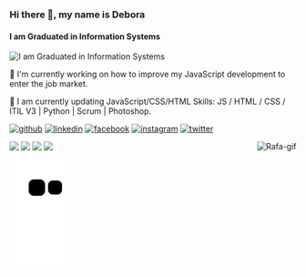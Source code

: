 ### Hi there 👋, my name is Debora
#### I am Graduated in Information Systems <!--https://arturssmirnovs.github.io/github-profile-readme-generator/ end do Banner -->
![I am Graduated in Information Systems](https://scontent.fcgh7-1.fna.fbcdn.net/v/t39.30808-6/275331334_482049520073141_5837718659680056445_n.jpg?_nc_cat=101&ccb=1-5&_nc_sid=e3f864&_nc_ohc=yIoDL0FGgsQAX8CgRJr&_nc_ht=scontent.fcgh7-1.fna&oh=00_AT-1ZYorVJbZahsSwxtq0SyeRNyt6vvYe7Il-aC1RHSbCg&oe=6229365E)

🔭 I'm currently working on how to improve my JavaScript development to enter the job market.

🌱 I am currently updating JavaScript/CSS/HTML
Skills: JS / HTML / CSS / ITIL V3 | Python | Scrum | Photoshop.  

[<img src='https://cdn.jsdelivr.net/npm/simple-icons@3.0.1/icons/github.svg' alt='github' height='40'>](https://github.com/dllyon)  [<img src='https://cdn.jsdelivr.net/npm/simple-icons@3.0.1/icons/linkedin.svg' alt='linkedin' height='40'>](https://www.linkedin.com/in/linkedin.com/in/debora-silva-384900127/)  [<img src='https://cdn.jsdelivr.net/npm/simple-icons@3.0.1/icons/facebook.svg' alt='facebook' height='40'>](https://www.facebook.com/https://www.facebook.com/debora.felixdasilva.3)  [<img src='https://cdn.jsdelivr.net/npm/simple-icons@3.0.1/icons/instagram.svg' alt='instagram' height='40'>](https://www.instagram.com/twitter.com/Debora__Silva/)  [<img src='https://cdn.jsdelivr.net/npm/simple-icons@3.0.1/icons/twitter.svg' alt='twitter' height='40'>](https://twitter.com/twitter.com/Debora__Silva)  
<div>  
<img align="right" alt="Rafa-gif" src="https://cdn.discordapp.com/attachments/795358919417397249/825430589581688872/hi.gif">
</div> 
 
<div> 
  <a href="https://instagram.com/deborallyon" target="_blank"><img src="https://img.shields.io/badge/-Instagram-%23E4405F?style=for-the-badge&logo=instagram&logoColor=white" target="_blank"></a>
  <a href = "mailto:deborafllyon@gmail.com"><img src="https://img.shields.io/badge/-Gmail-%23333?style=for-the-badge&logo=gmail&logoColor=white" target="_blank"></a>
  <a href="https://www.linkedin.com/in/debora-silva-384900127a" target="_blank"><img src="https://img.shields.io/badge/-LinkedIn-%230077B5?style=for-the-badge&logo=linkedin&logoColor=white" target="_blank"></a> 
  <a href="https://medium.com/@amoradedados"><img src="https://img.shields.io/badge/Medium-12100E?style=for-the-badge&logo=medium&logoColor=white"></a> 
</div> 

![Snake animation](https://github.com/rafaballerini/rafaballerini/blob/output/github-contribution-grid-snake.svg)
